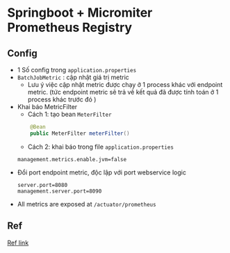 # Springboot + Micromiter Prometheus Registry
## Config 
- 1 Số config trong `application.properties`
- `BatchJobMetric` : cập nhật giá trị metric    
    - Lưu ý việc cập nhật metric được chạy ở 1 process khác với endpoint metric. 
    (tức endpoint metric sẽ trả về kết quả đã được tính toán ở 1 process khác trước đó )
- Khai báo MetricFilter
    - Cách 1: tạo bean `MeterFilter`
    ```java
        @Bean
        public MeterFilter meterFilter() 
    ```
    - Cách 2: khai báo trong file `application.properties`
    ```properties
    management.metrics.enable.jvm=false
    ```
- Đổi port endpoint metric, độc lập với port webservice logic
    ```properties
    server.port=8080
    management.server.port=8090
    ```
- All metrics are exposed at `/actuator/prometheus`

## Ref
[Ref link](https://medium.com/@mejariamol/spring-boot-app-monitoring-micrometer-prometheus-registry-590723a9ae0a)
